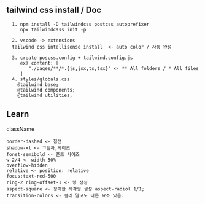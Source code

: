 ## tailwind css install / Doc

```
  1. npm install -D tailwindcss postcss autoprefixer
     npx tailwindcsss init -p

  2. vscode -> extensions
  tailwind css intellisense install  <- auto color / 자동 완성

  3. create poscss.config + tailwind.config.js
     ex) content: [
        "./pages/**/*.{js,jsx,ts,tsx}" <- ** All folders / * All files
     ]
  4. styles/globals.css
    @tailwind base;
    @tailwind components;
    @tailwind utilities;
```

## Learn

className

    border-dashed <- 점선
    shadow-xl <- 그림자,사이즈
    fonet-semibold <- 폰트 사이즈
    w-2/4 <- width 50%
    overflow-hidden
    relative <- position: relative
    focus:text-red-500
    ring-2 ring-offset-1 <- 링 생성
    aspect-square <- 정확한 사각형 생성 aspect-radiol 1/1;
    transition-colors <- 컬러 말고도 다른 요소 있음.
